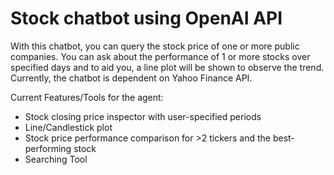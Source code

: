 # Stock chatbot using OpenAI API
With this chatbot, you can query the stock price of one or more public companies. You can ask about the performance of 1 or more stocks over specified days and to aid you, a line plot will be shown to observe the trend. Currently, the chatbot is dependent on Yahoo Finance API.

Current Features/Tools for the agent:
- Stock closing price inspector with user-specified periods
- Line/Candlestick plot
- Stock price performance comparison for >2 tickers and the best-performing stock
- Searching Tool
